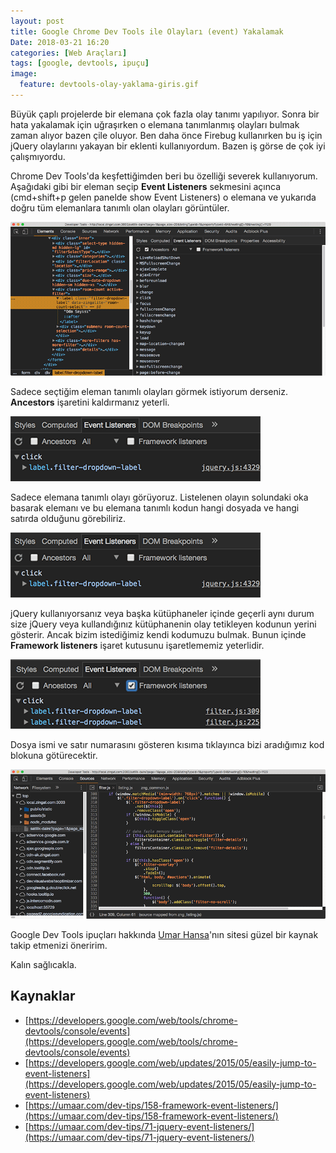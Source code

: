 ```yaml
---
layout: post
title: Google Chrome Dev Tools ile Olayları (event) Yakalamak
Date: 2018-03-21 16:20
categories: [Web Araçları]
tags: [google, devtools, ipuçu]
image:
  feature: devtools-olay-yaklama-giris.gif
---
```


Büyük çaplı projelerde bir elemana çok fazla olay tanımı yapılıyor. Sonra bir hata yakalamak için uğraşırken o elemana tanımlanmış olayları bulmak zaman alıyor bazen çile oluyor. Ben daha önce Firebug kullanırken bu iş için jQuery olaylarını yakayan bir eklenti kullanıyordum. Bazen iş görse de çok iyi çalışmıyordu. 

Chrome Dev Tools'da keşfettiğimden beri bu özelliği severek kullanıyorum. Aşağıdaki gibi bir eleman seçip **Event Listeners** sekmesini açınca (cmd+shift+p gelen panelde show Event Listeners) o elemana ve yukarıda doğru tüm elemanlara tanımlı olan olayları görüntüler. 

![tüm olaylar](/images/devtools-olay-yaklama-giris.gif)

Sadece seçtiğim eleman tanımlı olayları görmek istiyorum derseniz. **Ancestors** işaretini kaldırmanız yeterli.

![sadece seçili elemanın olayları](/images/devtools-olay-yaklama-jquery.gif)

Sadece elemana tanımlı olayı görüyoruz. Listelenen olayın solundaki oka basarak elemanı ve bu elemana tanımlı kodun hangi dosyada ve hangi satırda olduğunu görebiliriz.

![jquery sorunu](/images/devtools-olay-yaklama-jquery.gif)

jQuery kullanıyorsanız veya başka kütüphaneler içinde geçerli aynı durum size jQuery veya kullandığınız kütüphanenin olay tetikleyen kodunun yerini gösterir. Ancak bizim istediğimiz kendi kodumuzu bulmak. Bunun içinde **Framework listeners** işaret kutusunu işaretlememiz yeterlidir.

![son olay listesi](/images/devtools-olay-yaklama-no-jquery.gif)

Dosya ismi ve satır numarasını gösteren kısıma tıklayınca bizi aradığımız kod blokuna götürecektir.

![kodu bulduk](/images/devtools-olay-yaklama-son.gif)

Google Dev Tools ipuçları hakkında [Umar Hansa](https://twitter.com/umaar)'nın sitesi güzel bir kaynak takip etmenizi öneririm. 

Kalın sağlıcakla.

## Kaynaklar

 - [https://developers.google.com/web/tools/chrome-devtools/console/events](https://developers.google.com/web/tools/chrome-devtools/console/events)
 - [https://developers.google.com/web/updates/2015/05/easily-jump-to-event-listeners](https://developers.google.com/web/updates/2015/05/easily-jump-to-event-listeners)
 - [https://umaar.com/dev-tips/158-framework-event-listeners/](https://umaar.com/dev-tips/158-framework-event-listeners/)
 - [https://umaar.com/dev-tips/71-jquery-event-listeners/](https://umaar.com/dev-tips/71-jquery-event-listeners/)

